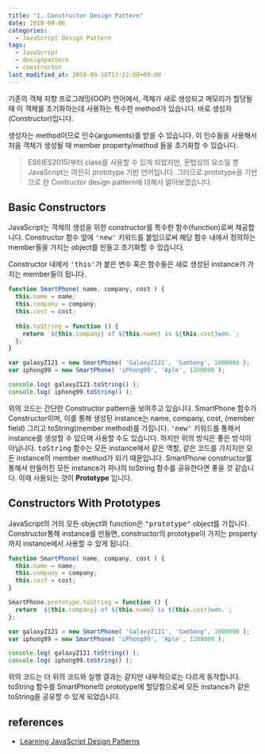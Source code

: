 ```yaml
---
title: "1. Constructor Design Pattern"
date: 2018-09-06
categories:
  - JavaScript Design Pattern
tags:
  - JavaScript
  - designpattern
  - constructor
last_modified_at: 2018-09-10T17:22:00+09:00
---
```


기존의 객체 지향 프로그래밍(OOP) 언어에서, 객체가 새로 생성되고 메모리가 할당될 때 이 객체를 초기화하는데 사용하는 특수한 method가 있습니다. 바로 생성자(Constructor)입니다.

생성자는 method이므로 인수(arguments)를 받을 수 있습니다. 이 인수들을 사용해서 처음 객체가 생성될 때 member property/method 들을 초기화할 수 있습니다.

>ES6(ES2015)부터 class를 사용할 수 있게 되었지만, 문법상의 요소일 뿐 JavaScript는 여전히 prototype 기반 언어입니다. 그러므로 prototype을 기반으로 한 Contructor design pattern에 대해서 알아보겠습니다.

## Basic Constructors

JavaScript는 객체의 생성을 위한 constructor를 특수한 함수(function)로써 제공합니다. Constructor 함수 앞에 <kbd>'new'</kbd> 키워드를 붙임으로써 해당 함수 내에서 정의하는 member들을 가지는 object를 만들고 초기화할 수 있습니다.

Constructor 내에서 <kbd>'this'</kbd>가 붙은 변수 혹은 함수들은 새로 생성된 instance가 가지는 member들이 됩니다.

```js
function SmartPhone( name, company, cost ) {
  this.name = name;
  this.company = company;
  this.cost = cost;
 
  this.toString = function () {
    return `${this.company} of ${this.name} is ${this.cost}won.`;
  };
}

var galaxyZ121 = new SmartPhone( 'GalaxyZ121', 'SamSong', 1000000 );
var iphong99 = new SmartPhone( 'iPhong99', 'Aple', 1200000 );

console.log( galaxyZ121.toString() );
console.log( iphong99.toString() );
```

위의 코드는 간단한 Constructor pattern을 보여주고 있습니다.
SmartPhone 함수가 Constructor이며, 이를 통해 생성된 instance는 name, company, cost, (member field) 그리고 toString(member method)를 가집니다. <kbd>'new'</kbd> 키워드를 통해서 instance를 생성할 수 있으며 사용할 수도 있습니다.
하지만 위의 방식은 좋은 방식이 아닙니다. <kbd>toString</kbd> 함수는 모든 instance에서 같은 역할, 같은 코드를 가지지만 모든 instance의 member method가 되기 때문입니다. SmartPhone constructor를 통해서 만들어진 모든 instance가 하나의 toString 함수를 공유한다면 좋을 것 같습니다. 이때 사용되는 것이 **Prototype** 입니다.

## Constructors With Prototypes

JavaScript의 거의 모든 object와 function은 <kbd>"prototype"</kbd> object를 가집니다. Constructor통해 instance를 만들면, constructor의 prototype이 가지는 property까지 instance에서 사용할 수 있게 됩니다.

```js
function SmartPhone( name, company, cost ) {
  this.name = name;
  this.company = company;
  this.cost = cost;
}

SmartPhone.prototype.toString = function () {
  return `${this.company} of ${this.name} is ${this.cost}won.`;
};

var galaxyZ121 = new SmartPhone( 'GalaxyZ121', 'SamSong', 1000000 );
var iphong99 = new SmartPhone( 'iPhong99', 'Aple', 1200000 );

console.log( galaxyZ121.toString() );
console.log( iphong99.toString() );
```

위의 코드는 더 위의 코드와 실행 결과는 같지만 내부적으로는 다르게 동작합니다. toString 함수를 SmartPhone의 prototype에 할당함으로써 모든 instance가 같은 toString을 공유할 수 있게 되었습니다.

## references
* [Learning JavaScript Design Patterns](https://addyosmani.com/resources/essentialjsdesignpatterns/book/#modulepatternjavascript)
